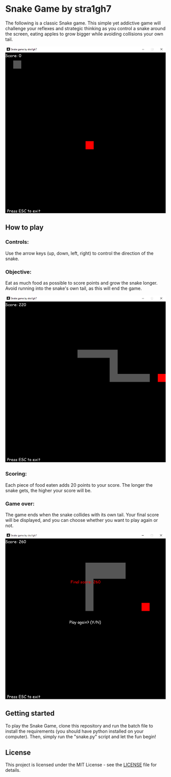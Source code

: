 # Snake Game by stra1gh7

The following is a classic Snake game. This simple yet addictive game will challenge your reflexes and strategic thinking as you control a snake around the screen, eating apples to grow bigger while avoiding collisions your own tail.

![showcase1](https://github.com/stra1gh7/snakeGame/blob/main/images/showcase1.png?raw=true)

## How to play

### Controls:
Use the arrow keys (up, down, left, right) to control the direction of the snake.

### Objective: 
Eat as much food as possible to score points and grow the snake longer.
Avoid running into the snake's own tail, as this will end the game.

![showcase2](https://github.com/stra1gh7/snakeGame/blob/main/images/showcase2.png?raw=true)

### Scoring:
Each piece of food eaten adds 20 points to your score.
The longer the snake gets, the higher your score will be.

### Game over:
The game ends when the snake collides with its own tail.
Your final score will be displayed, and you can choose whether you want to play again or not.

![showcase3](https://github.com/stra1gh7/snakeGame/blob/main/images/showcase3.png?raw=true)

## Getting started
To play the Snake Game, clone this repository and run the batch file to install the requirements (you should have python installed on your computer).
Then, simply run the "snake.py" script and let the fun begin!

## License
This project is licensed under the MIT License - see the [LICENSE](https://github.com/stra1gh7/snakeGame/blob/main/LICENSE) file for details.
